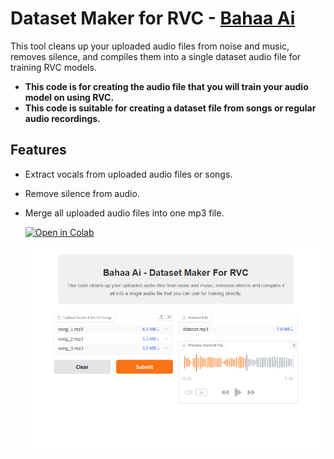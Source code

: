 # Dataset Maker for RVC - [Bahaa Ai](https://www.youtube.com/@BahaaAI)
This tool cleans up your uploaded audio files from noise and music, removes silence, and compiles them into a single dataset audio file for training RVC models.

* **This code is for creating the audio file that you will train your audio model on using RVC.**
* **This code is suitable for creating a dataset file from songs or regular audio recordings.**
  
## Features
- Extract vocals from uploaded audio files or songs.
- Remove silence from audio.
- Merge all uploaded audio files into one mp3 file.

  [![Open in Colab](https://colab.research.google.com/assets/colab-badge.svg)](https://colab.research.google.com/drive/1CYGMoKLqJ-UVJJpBYhN3S-KEmEimBvR8?usp=sharing)


  ![App Screenshot](screenshot.png)
